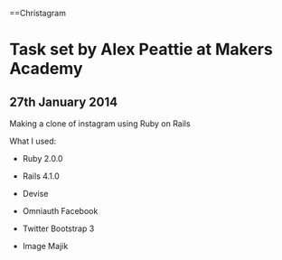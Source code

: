 ==Christagram
 
# Task set by Alex Peattie at Makers Academy

## 27th January 2014

Making a clone of instagram using Ruby on Rails

What I used:

* Ruby 2.0.0

* Rails 4.1.0

* Devise

* Omniauth Facebook

* Twitter Bootstrap 3

* Image Majik
